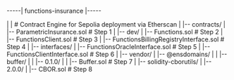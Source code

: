 
-----| functions-insurance |-----

|
| # Contract Engine for Sepolia deployment via Etherscan
|
|-- contracts/
|   |-- ParametricInsurance.sol                   # Step 1
|   |-- dev/
|       |-- Functions.sol                         # Step 2
|       |-- FunctionsClient.sol                   # Step 3
|       |-- FunctionsBillingRegistryInterface.sol # Step 4
|       |-- interfaces/
|           |-- FunctionsOracleInterface.sol      # Step 5
|           |-- FunctionsClientInterface.sol      # Step 6
|       |-- vendor/
|           |-- @ensdomains/
|           |   |-- buffer/
|           |       |-- 0.1.0/
|           |           |-- Buffer.sol            # Step 7
|           |-- solidity-cborutils/
|               |-- 2.0.0/
|                   |-- CBOR.sol                  # Step 8
